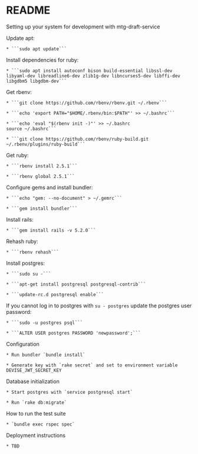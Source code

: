 # README
Setting up your system for development with mtg-draft-service

Update apt:

	* ```sudo apt update```

Install dependencies for ruby:

	* ```sudo apt install autoconf bison build-essential libssl-dev libyaml-dev libreadline6-dev zlib1g-dev libncurses5-dev libffi-dev libgdbm5 libgdbm-dev```

Get rbenv:

	* ```git clone https://github.com/rbenv/rbenv.git ~/.rbenv```

	* ```echo 'export PATH="$HOME/.rbenv/bin:$PATH"' >> ~/.bashrc```

	* ```echo 'eval "$(rbenv init -)"' >> ~/.bashrc
	source ~/.bashrc```

	* ```git clone https://github.com/rbenv/ruby-build.git ~/.rbenv/plugins/ruby-build```

Get ruby:

	* ```rbenv install 2.5.1```

	* ```rbenv global 2.5.1```

Configure gems and install bundler:

	* ```echo "gem: --no-document" > ~/.gemrc```

	* ```gem install bundler```

Install rails:

	* ```gem install rails -v 5.2.0```

Rehash ruby:

	* ```rbenv rehash```

Install postgres:

	* ```sudo su -```

	* ```apt-get install postgresql postgresql-contrib```

	* ```update-rc.d postgresql enable```

If you cannot log in to postgres with `su - postgres` update the postgres user password:

	* ```sudo -u postgres psql```

	* ```ALTER USER postgres PASSWORD 'newpassword';```

Configuration

	* Run bundler `bundle install`

	* Generate key with `rake secret` and set to environment variable DEVISE_JWT_SECRET_KEY

Database initialization

	* Start postgres with `service postgresql start`

	* Run `rake db:migrate`

How to run the test suite

	* `bundle exec rspec spec`

Deployment instructions

	* TBD
